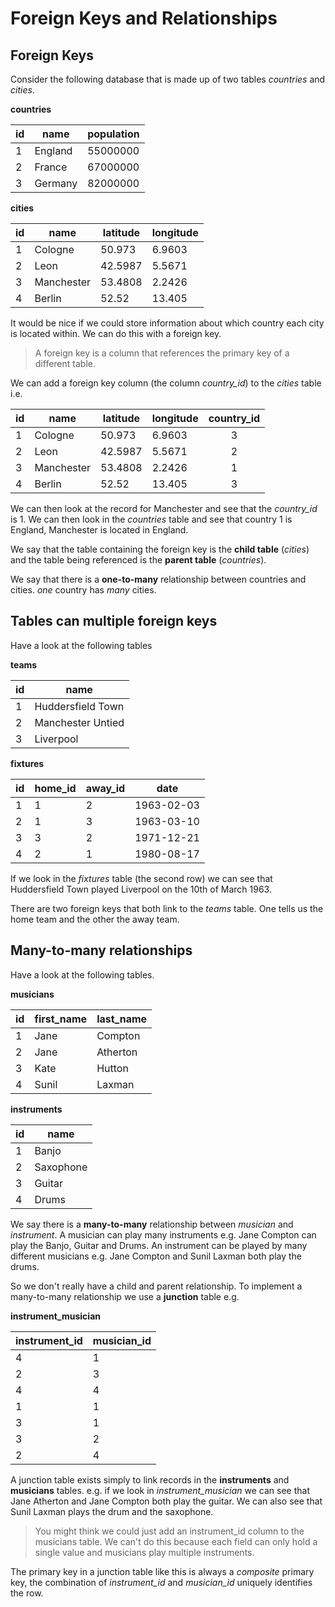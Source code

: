 # Foreign Keys and Relationships

## Foreign Keys
Consider the following database that is made up of two tables *countries* and *cities*.

**countries**

| id | name    | population |
|----|---------|------------|
| 1  | England | 55000000   |
| 2  | France  | 67000000   |
| 3  | Germany | 82000000   |


**cities**

| id | name       | latitude |longitude|
|----|------------|----------|---------|
| 1  | Cologne    | 50.973   |6.9603   |
| 2  | Leon       | 42.5987  |5.5671   |
| 3  | Manchester | 53.4808  |2.2426   |
| 4  | Berlin     | 52.52    |13.405   |


It would be nice if we could store information about which country each city is located within. We can do this with a foreign key.

> A foreign key is a column that references the primary key of a different table.

We can add a foreign key column (the column *country_id*) to the *cities* table i.e.

| id | name       | latitude |longitude|country_id|
|----|------------|----------|---------|:--------:|
| 1  | Cologne    | 50.973   |6.9603   |3         |
| 2  | Leon       | 42.5987  |5.5671   |2         |
| 3  | Manchester | 53.4808  |2.2426   |1         |
| 4  | Berlin     | 52.52    |13.405   |3         |

We can then look at the record for Manchester and see that the *country_id* is 1. We can then look in the *countries* table and see that country 1 is England, Manchester is located in England.

We say that the table containing the foreign key is the **child table** (*cities*) and the table being referenced is the **parent table** (*countries*).

We say that there is a **one-to-many** relationship between countries and cities. *one* country has *many* cities.

## Tables can multiple foreign keys
Have a look at the following tables

**teams**

| id | name              |
|----|-------------------|
| 1  | Huddersfield Town |
| 2  | Manchester Untied |
| 3  | Liverpool         |

**fixtures**

| id | home_id | away_id |date      |
|----|---------|---------|----------|
| 1  | 1       | 2       |1963-02-03|
| 2  | 1       | 3       |1963-03-10|
| 3  | 3       | 2       |1971-12-21|
| 4  | 2       | 1       |1980-08-17|

If we look in the *fixtures* table (the second row) we can see that Huddersfield Town played Liverpool on the 10th of March 1963.

There are two foreign keys that both link to the *teams* table. One tells us the home team and the other the away team.

## Many-to-many relationships
Have a look at the following tables.

**musicians**

| id | first_name | last_name |
|----|------------|-----------|
| 1  | Jane       | Compton   |
| 2  | Jane       | Atherton  |
| 3  | Kate       | Hutton    |
| 4  | Sunil      | Laxman    |

**instruments**

| id | name      |
|----|-----------|
| 1  | Banjo     |
| 2  | Saxophone |
| 3  | Guitar    |
| 4  | Drums     |


We say there is a **many-to-many** relationship between *musician* and *instrument*. A musician can play many instruments e.g. Jane Compton can play the Banjo, Guitar and Drums. An instrument can be played by many different musicians e.g. Jane Compton and Sunil Laxman both play the drums.

So we don't really have a child and parent relationship. To implement a many-to-many relationship we use a **junction** table e.g.

**instrument_musician**

| instrument_id  | musician_id |
|----------------|-------------|
| 4              | 1           |
| 2              | 3           |
| 4              | 4           |
| 1              | 1           |
| 3              | 1           |
| 3              | 2           |
| 2              | 4           |

 A junction table exists simply to link records in the **instruments** and **musicians** tables. e.g. if we look in *instrument_musician* we can see that Jane Atherton and Jane Compton both play the guitar. We can also see that Sunil Laxman plays the drum and the saxophone.

> You might think we could just add an instrument_id column to the musicians table. We can't do this because each field can only hold a single value and musicians play multiple instruments.

The primary key in a junction table like this is always a *composite* primary key, the combination of *instrument_id* and *musician_id* uniquely identifies the row.
